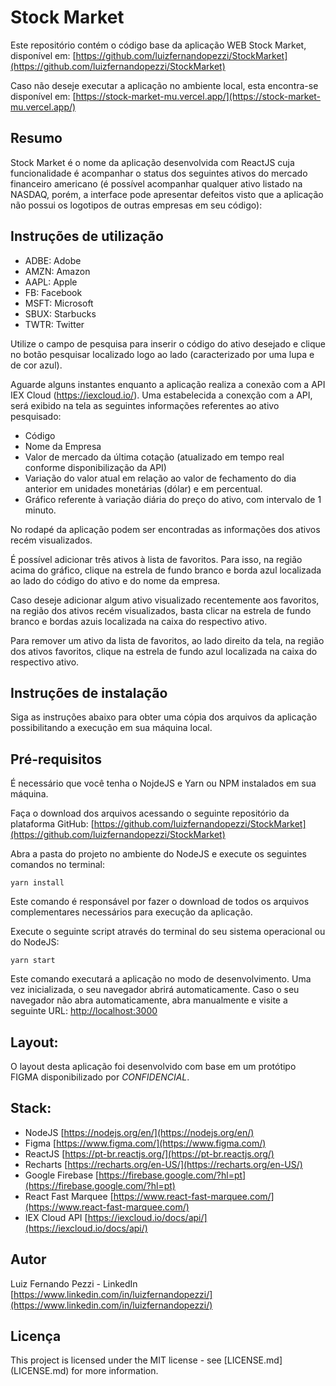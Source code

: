# Stock Market

Este repositório contém o código base da aplicação WEB Stock Market, disponível em: [https://github.com/luizfernandopezzi/StockMarket](https://github.com/luizfernandopezzi/StockMarket)

Caso não deseje executar a aplicação no ambiente local, esta encontra-se disponível em: [https://stock-market-mu.vercel.app/](https://stock-market-mu.vercel.app/)

## Resumo
Stock Market é o nome da aplicação desenvolvida com ReactJS cuja funcionalidade é acompanhar o status dos seguintes ativos do mercado financeiro americano (é possível acompanhar qualquer ativo listado na NASDAQ, porém, a interface pode apresentar defeitos visto que a aplicação não possui os logotipos de outras empresas em seu código):
 
## Instruções de utilização

* ADBE: Adobe
* AMZN: Amazon
* AAPL: Apple
* FB: Facebook
* MSFT: Microsoft
* SBUX: Starbucks
* TWTR: Twitter
 
Utilize o campo de pesquisa para inserir o código do ativo desejado e clique no botão pesquisar localizado logo ao lado (caracterizado por uma lupa e de cor azul).

Aguarde alguns instantes enquanto a aplicação realiza a conexão com a API IEX Cloud (https://iexcloud.io/).
Uma estabelecida a conexção com a API, será exibido na tela as seguintes informações referentes ao ativo pesquisado:
 
* Código
* Nome da Empresa
* Valor de mercado da última cotação (atualizado em tempo real conforme disponibilização da API)
* Variação do valor atual em relação ao valor de fechamento do dia anterior em unidades monetárias (dólar) e em percentual.
* Gráfico referente à variação diária do preço do ativo, com intervalo de 1 minuto.
 
No rodapé da aplicação podem ser encontradas as informações dos ativos recém visualizados.
 
É possível adicionar três ativos à lista de favoritos. Para isso, na região acima do gráfico, clique na estrela de fundo branco e borda azul localizada ao lado do código do ativo e do nome da empresa. 
 
Caso deseje adicionar algum ativo visualizado recentemente aos favoritos, na região dos ativos recém visualizados, basta clicar na estrela de fundo branco e bordas azuis localizada na caixa do respectivo ativo.
 
Para remover um ativo da lista de favoritos, ao lado direito da tela, na região dos ativos favoritos, clique na estrela de fundo azul localizada na caixa do respectivo ativo.
 
## Instruções de instalação

Siga as instruções abaixo para obter uma cópia dos arquivos da aplicação possibilitando a execução em sua máquina local.

## Pré-requisitos
É necessário que você tenha o NojdeJS e Yarn ou NPM instalados em sua máquina.

Faça o download dos arquivos acessando o seguinte repositório da plataforma GitHub: [https://github.com/luizfernandopezzi/StockMarket](https://github.com/luizfernandopezzi/StockMarket)

Abra a pasta do projeto no ambiente do NodeJS e execute os seguintes comandos no terminal:

`yarn install`

Este comando é responsável por fazer o download de todos os arquivos complementares necessários para execução da aplicação.

Execute o seguinte script através do terminal do seu sistema operacional ou do NodeJS:

`yarn start`

Este comando executará a aplicação no modo de desenvolvimento. Uma vez inicializada, o seu navegador abrirá automaticamente.  Caso o seu navegador não abra automaticamente, abra manualmente e visite a seguinte URL: [http://localhost:3000](http://localhost:3000)

## Layout:
O layout desta aplicação foi desenvolvido com base em um protótipo FIGMA disponibilizado por *CONFIDENCIAL*.

## Stack:
* NodeJS [https://nodejs.org/en/](https://nodejs.org/en/)
* Figma [https://www.figma.com/](https://www.figma.com/)
* ReactJS [https://pt-br.reactjs.org/](https://pt-br.reactjs.org/)
* Recharts [https://recharts.org/en-US/](https://recharts.org/en-US/)
* Google Firebase [https://firebase.google.com/?hl=pt](https://firebase.google.com/?hl=pt)
* React Fast Marquee [https://www.react-fast-marquee.com/](https://www.react-fast-marquee.com/)
* IEX Cloud API [https://iexcloud.io/docs/api/](https://iexcloud.io/docs/api/)

## Autor
Luiz Fernando Pezzi - LinkedIn [https://www.linkedin.com/in/luizfernandopezzi/](https://www.linkedin.com/in/luizfernandopezzi/)

## Licença
This project is licensed under the MIT license - see [LICENSE.md] (LICENSE.md) for more information.
